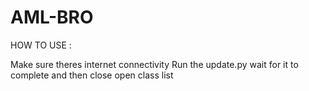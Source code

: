 # AML-BRO
 
HOW TO USE :

Make sure theres internet connectivity
Run the update.py
wait for it to complete and then close
open class list
